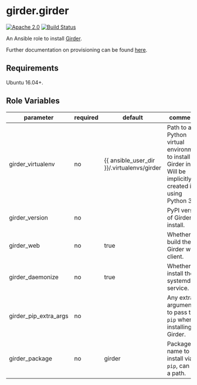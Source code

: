 girder.girder
=============
[![Apache 2.0](https://img.shields.io/badge/license-Apache%202-blue.svg)](https://raw.githubusercontent.com/girder/ansible-role-girder/master/LICENSE)
[![Build Status](https://travis-ci.org/girder/ansible-role-girder.svg?branch=master)](https://travis-ci.org/girder/ansible-role-girder)

An Ansible role to install [Girder](https://github.com/girder/girder).

Further documentation on provisioning can be found [here](https://girder.readthedocs.io/en/latest/provisioning.html).

Requirements
------------

Ubuntu 16.04+.

Role Variables
--------------

| parameter             | required | default                                    | comments                                                                                                 |
| --------------------- | -------- | ------------------------------------------ | -------------------------------------------------------------------------------------------------------- |
| girder_virtualenv     | no       | {{ ansible_user_dir }}/.virtualenvs/girder | Path to a Python virtual environment to install Girder in. Will be implicitly created if using Python 3. |
| girder_version        | no       |                                            | PyPI version of Girder to install.                                                                       |
| girder_web            | no       | true                                       | Whether to build the Girder web client.                                                                  |
| girder_daemonize      | no       | true                                       | Whether to install the systemd service.                                                                  |
| girder_pip_extra_args | no       |                                            | Any extra arguments to pass to ``pip`` when installing Girder.                                           |
| girder_package        | no       | girder                                     | Package name to install via ``pip``, can be a path.                                                      |
